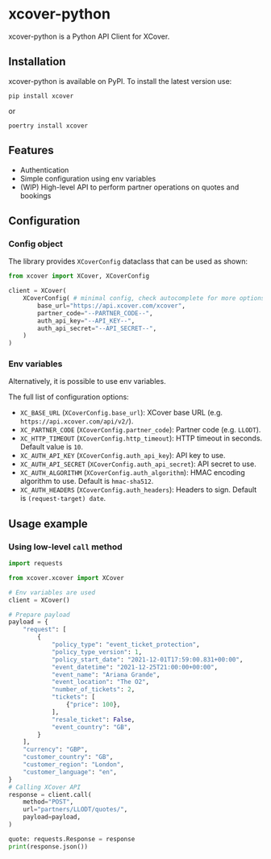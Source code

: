 # xcover-python

xcover-python is a Python API Client for XCover.

## Installation 

xcover-python is available on PyPI. To install the latest version use:

    pip install xcover

or 

    poertry install xcover 

## Features

- Authentication
- Simple configuration using env variables
- (WIP) High-level API to perform partner operations on quotes and bookings

## Configuration

### Config object

The library provides `XCoverConfig` dataclass that can be used as shown:

```python
from xcover import XCover, XCoverConfig

client = XCover(
    XCoverConfig( # minimal config, check autocomplete for more options
        base_url="https://api.xcover.com/xcover",
        partner_code="--PARTNER_CODE--",
        auth_api_key="--API_KEY--",
        auth_api_secret="--API_SECRET--",
    )
)

```

### Env variables

Alternatively, it is possible to use env variables. 

The full list of configuration options:

* `XC_BASE_URL` (`XCoverConfig.base_url`): XCover base URL (e.g. `https://api.xcover.com/api/v2/`). 
* `XC_PARTNER_CODE` (`XCoverConfig.partner_code`): Partner code (e.g. `LLODT`).
* `XC_HTTP_TIMEOUT` (`XCoverConfig.http_timeout`): HTTP timeout in seconds. Default value is `10`. 
* `XC_AUTH_API_KEY` (`XCoverConfig.auth_api_key`): API key to use.
* `XC_AUTH_API_SECRET` (`XCoverConfig.auth_api_secret`): API secret to use.
* `XC_AUTH_ALGORITHM` (`XCoverConfig.auth_algorithm`): HMAC encoding algorithm to use. Default is `hmac-sha512`.
* `XC_AUTH_HEADERS` (`XCoverConfig.auth_headers`): Headers to sign. Default is `(request-target) date`.

## Usage example

### Using low-level `call` method

```python
import requests

from xcover.xcover import XCover

# Env variables are used
client = XCover()

# Prepare payload
payload = {
    "request": [
        {
            "policy_type": "event_ticket_protection",
            "policy_type_version": 1,
            "policy_start_date": "2021-12-01T17:59:00.831+00:00",
            "event_datetime": "2021-12-25T21:00:00+00:00",
            "event_name": "Ariana Grande",
            "event_location": "The O2",
            "number_of_tickets": 2,
            "tickets": [
                {"price": 100},
            ],
            "resale_ticket": False,
            "event_country": "GB",
        }
    ],
    "currency": "GBP",
    "customer_country": "GB",
    "customer_region": "London",
    "customer_language": "en",
}
# Calling XCover API
response = client.call(
    method="POST",
    url="partners/LLODT/quotes/",
    payload=payload,
)

quote: requests.Response = response
print(response.json())
```
